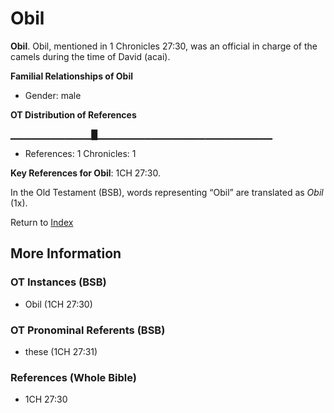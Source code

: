 # Obil
**Obil**. 
Obil, mentioned in 1 Chronicles 27:30, was an official in charge of the camels during the time of David (acai). 




**Familial Relationships of Obil**


* Gender: male


**OT Distribution of References**

▁▁▁▁▁▁▁▁▁▁▁▁█▁▁▁▁▁▁▁▁▁▁▁▁▁▁▁▁▁▁▁▁▁▁▁▁▁▁
* References: 1 Chronicles: 1



**Key References for Obil**: 
1CH 27:30. 


In the Old Testament (BSB), words representing “Obil” are translated as 
*Obil* (1x). 




Return to [Index](00-Index.md)

## More Information

### OT Instances (BSB)

* Obil (1CH 27:30)



### OT Pronominal Referents (BSB)

* these (1CH 27:31)



### References (Whole Bible)

* 1CH 27:30



